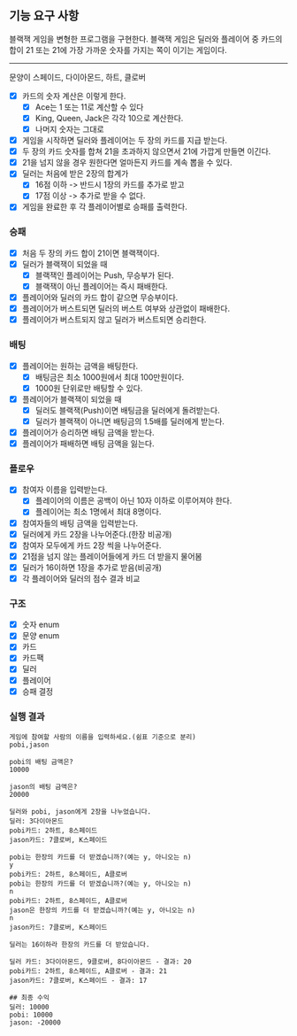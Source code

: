 ## 기능 요구 사항

블랙잭 게임을 변형한 프로그램을 구현한다. 블랙잭 게임은 딜러와 플레이어 중 카드의 합이 21 또는 21에 가장 가까운 숫자를 가지는 쪽이 이기는 게임이다.

---

문양이 스페이드, 다이아몬드, 하트, 클로버
- [x] 카드의 숫자 계산은 이렇게 한다.
  - [x] Ace는 1 또는 11로 계산할 수 있다
  - [x] King, Queen, Jack은 각각 10으로 계산한다.
  - [x] 나머지 숫자는 그대로

- [x] 게임을 시작하면 딜러와 플레이어는 두 장의 카드를 지급 받는다.
- [x] 두 장의 카드 숫자를 합쳐 21을 초과하지 않으면서 21에 가깝게 만들면 이긴다.
- [x] 21을 넘지 않을 경우 원한다면 얼마든지 카드를 계속 뽑을 수 있다.
- [x] 딜러는 처음에 받은 2장의 합계가 
  - [x] 16점 이하 -> 반드시 1장의 카드를 추가로 받고
  - [x] 17점 이상 -> 추가로 받을 수 없다.
- [x] 게임을 완료한 후 각 플레이어별로 승패를 출력한다.

### 승패
- [x] 처음 두 장의 카드 합이 21이면 블랙잭이다.
- [x] 딜러가 블랙잭이 되었을 때
  - [x] 블랙잭인 플레이어는 Push, 무승부가 된다.
  - [x] 블랙잭이 아닌 플레이어는 즉시 패배한다.
- [x] 플레이어와 딜러의 카드 합이 같으면 무승부이다.
- [x] 플레이어가 버스트되면 딜러의 버스트 여부와 상관없이 패배한다.
- [x] 플레이어가 버스트되지 않고 딜러가 버스트되면 승리한다.

### 배팅
- [x] 플레이어는 원하는 금액을 배팅한다.
  - [x] 배팅금은 최소 1000원에서 최대 100만원이다.
  - [x] 1000원 단위로만 배팅할 수 있다.
- [x] 플레이어가 블랙잭이 되었을 때
  - [x] 딜러도 블랙잭(Push)이면 배팅금을 딜러에게 돌려받는다.
  - [x] 딜러가 블랙잭이 아니면 배팅금의 1.5배를 딜러에게 받는다.
- [x] 플레이어가 승리하면 배팅 금액을 받는다.
- [x] 플레이어가 패배하면 배팅 금액을 잃는다.

### 플로우
- [x] 참여자 이름을 입력받는다.
  - [x] 플레이어의 이름은 공백이 아닌 10자 이하로 이루어져야 한다.
  - [x] 플레이어는 최소 1명에서 최대 8명이다.
- [x] 참여자들의 배팅 금액을 입력받는다.
- [x] 딜러에게 카드 2장을 나누어준다.(한장 비공개)
- [x] 참여자 모두에게 카드 2장 씩을 나누어준다.
- [x] 21점을 넘지 않는 플레이어들에게 카드 더 받을지 물어봄
- [x] 딜러가 16이하면 1장을 추가로 받음(비공개)
- [x] 각 플레이어와 딜러의 점수 결과 비교

### 구조
- [x] 숫자 enum
- [x] 문양 enum
- [x] 카드
- [x] 카드팩
- [x] 딜러
- [x] 플레이어
- [x] 승패 결정

### 실행 결과
```
게임에 참여할 사람의 이름을 입력하세요.(쉼표 기준으로 분리)
pobi,jason

pobi의 배팅 금액은?
10000

jason의 배팅 금액은?
20000

딜러와 pobi, jason에게 2장을 나누었습니다.
딜러: 3다이아몬드
pobi카드: 2하트, 8스페이드
jason카드: 7클로버, K스페이드

pobi는 한장의 카드를 더 받겠습니까?(예는 y, 아니오는 n)
y
pobi카드: 2하트, 8스페이드, A클로버
pobi는 한장의 카드를 더 받겠습니까?(예는 y, 아니오는 n)
n
pobi카드: 2하트, 8스페이드, A클로버
jason은 한장의 카드를 더 받겠습니까?(예는 y, 아니오는 n)
n
jason카드: 7클로버, K스페이드

딜러는 16이하라 한장의 카드를 더 받았습니다.

딜러 카드: 3다이아몬드, 9클로버, 8다이아몬드 - 결과: 20
pobi카드: 2하트, 8스페이드, A클로버 - 결과: 21
jason카드: 7클로버, K스페이드 - 결과: 17

## 최종 수익
딜러: 10000
pobi: 10000 
jason: -20000
```
